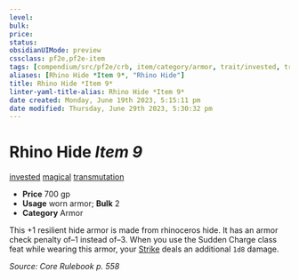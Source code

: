 ```yaml
---
level:
bulk:
price:
status:
obsidianUIMode: preview
cssclass: pf2e,pf2e-item
tags: [compendium/src/pf2e/crb, item/category/armor, trait/invested, trait/magical, trait/transmutation]
aliases: [Rhino Hide *Item 9*, "Rhino Hide"]
title: Rhino Hide *Item 9*
linter-yaml-title-alias: Rhino Hide *Item 9*
date created: Monday, June 19th 2023, 5:15:11 pm
date modified: Thursday, June 29th 2023, 5:30:32 pm
---
```


# Rhino Hide *Item 9*

[invested](rules/traits/invested.md) [magical](rules/traits/magical.md) [transmutation](rules/traits/transmutation.md)  

- **Price** 700 gp
- **Usage** worn armor; **Bulk** 2
- **Category** Armor

This +1 resilient hide armor is made from rhinoceros hide. It has an armor check penalty of–1 instead of–3. When you use the Sudden Charge class feat while wearing this armor, your [Strike](rules/actions/strike.md) deals an additional `1d8` damage.

*Source: Core Rulebook p. 558*
